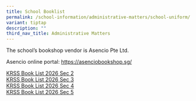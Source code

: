 ```yaml
---
title: School Booklist
permalink: /school-information/administrative-matters/school-uniform/
variant: tiptap
description: ""
third_nav_title: Administrative Matters
---
```

<p>The school’s bookshop vendor is Asencio Pte Ltd.</p>
<p>Asencio online portal: <a href="https://asenciobookshop.sg/" rel="noopener nofollow" target="_blank">https://asenciobookshop.sg/</a>
</p>
<p><a href="/files/Kent_Ridge_Secondary_2026___Sec_2.pdf" rel="noopener nofollow" target="_blank">KRSS Book List 2026 Sec 2</a>
<br><a href="/files/Kent_Ridge_Secondary_2026___Sec_3.pdf" rel="noopener nofollow" target="_blank">KRSS Book List 2026 Sec 3</a>
<br><a href="/files/Kent_Ridge_Secondary_2026___Sec_4.pdf" rel="noopener nofollow" target="_blank">KRSS Book List 2026 Sec 4</a>
<br><a href="/files/Kent_Ridge_Secondary_2026___Sec_5.pdf" rel="noopener nofollow" target="_blank">KRSS Book List 2026 Sec 5</a>
</p>
